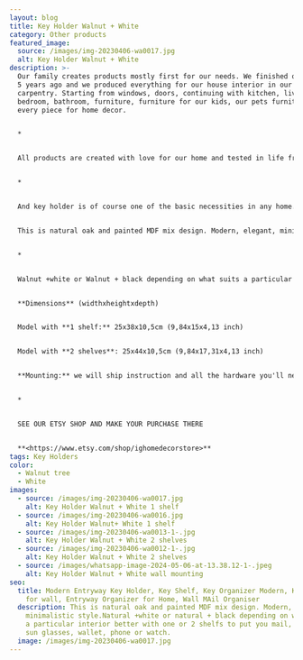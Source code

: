 ```yaml
---
layout: blog
title: Key Holder Walnut + White
category: Other products
featured_image:
  source: /images/img-20230406-wa0017.jpg
  alt: Key Holder Walnut + White
description: >-
  Our family creates products mostly first for our needs. We finished our house
  5 years ago and we produced everything for our house interior in our
  carpentry. Starting from windows, doors, continuing with kitchen, living room,
  bedroom, bathroom, furniture, furniture for our kids, our pets furniture and
  every piece for home decor. 


  *


  All products are created with love for our home and tested in life from our family members and friends who rather often after seeing our products asked to make the same for them or for presents. This was also reason to start for our Etsy shop, just to share. We are happy for each purchase, really glad that people around the world like our products.


  *


  And key holder is of course one of the basic necessities in any home.


  This is natural oak and painted MDF mix design. Modern, elegant, minimalistic style. 


  *


  Walnut +white or Walnut + black depending on what suits a particular interior better with one or 2 shelfs to put you mail, bills, sun glasses, wallet, phone or watch.


  **Dimensions** (widthxheightxdepth)


  Model with **1 shelf:** 25x38x10,5cm (9,84x15x4,13 inch)


  Model with **2 shelves**: 25x44x10,5cm (9,84x17,31x4,13 inch)


  **Mounting:** we will ship instruction and all the hardware you'll need to install together with product.


  *


  SEE OUR ETSY SHOP AND MAKE YOUR PURCHASE THERE


  **<https://www.etsy.com/shop/ighomedecorstore>**
tags: Key Holders
color:
  - Walnut tree
  - White
images:
  - source: /images/img-20230406-wa0017.jpg
    alt: Key Holder Walnut + White 1 shelf
  - source: /images/img-20230406-wa0016.jpg
    alt: Key Holder Walnut+ White 1 shelf
  - source: /images/img-20230406-wa0013-1-.jpg
    alt: Key Holder Walnut + White 2 shelves
  - source: /images/img-20230406-wa0012-1-.jpg
    alt: Key Holder Walnut + White 2 shelves
  - source: /images/whatsapp-image-2024-05-06-at-13.38.12-1-.jpeg
    alt: Key Holder Walnut + White wall mounting
seo:
  title: Modern Entryway Key Holder, Key Shelf, Key Organizer Modern, Key holder
    for wall, Entryway Organizer for Home, Wall MAil Organiser
  description: This is natural oak and painted MDF mix design. Modern, elegant,
    minimalistic style.Natural +white or natural + black depending on what suits
    a particular interior better with one or 2 shelfs to put you mail, bills,
    sun glasses, wallet, phone or watch.
  image: /images/img-20230406-wa0017.jpg
---
```

